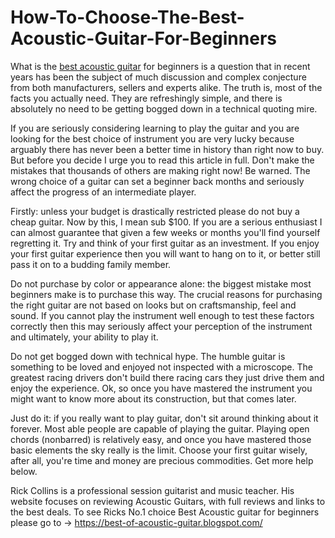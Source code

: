 # How-To-Choose-The-Best-Acoustic-Guitar-For-Beginners
<p>What is the&nbsp;<a class="external" href="https://best-of-acoustic-guitar.blogspot.com/2020/01/best-choice-products-38in-beginner.html" target="_blank" rel="noreferrer noopener">best acoustic guitar</a>&nbsp;for beginners is a question that in recent years has been the subject of much discussion and complex conjecture from both manufacturers, sellers and experts alike. The truth is, most of the facts you actually need. They are refreshingly simple, and there is absolutely no need to be getting bogged down in a technical quoting mire.</p>
<p>If you are seriously considering learning to play the guitar and you are looking for the best choice of instrument you are very lucky because arguably there has never been a better time in history than right now to buy. But before you decide I urge you to read this article in full. Don't make the mistakes that thousands of others are making right now! Be warned. The wrong choice of a guitar can set a beginner back months and seriously affect the progress of an intermediate player.</p>
<p>Firstly: unless your budget is drastically restricted please do not buy a cheap guitar. Now by this, I mean sub $100. If you are a serious enthusiast I can almost guarantee that given a few weeks or months you'll find yourself regretting it. Try and think of your first guitar as an investment. If you enjoy your first guitar experience then you will want to hang on to it, or better still pass it on to a budding family member.</p>
<p>Do not purchase by color or appearance alone: the biggest mistake most beginners make is to purchase this way. The crucial reasons for purchasing the right guitar are not based on looks but on craftsmanship, feel and sound. If you cannot play the instrument well enough to test these factors correctly then this may seriously affect your perception of the instrument and ultimately, your ability to play it.</p>
<p>Do not get bogged down with technical hype. The humble guitar is something to be loved and enjoyed not inspected with a microscope. The greatest racing drivers don't build there racing cars they just drive them and enjoy the experience. Ok, so once you have mastered the instrument you might want to know more about its construction, but that comes later.</p>
<p>Just do it: if you really want to play guitar, don't sit around thinking about it forever. Most able people are capable of playing the guitar. Playing open chords (nonbarred) is relatively easy, and once you have mastered those basic elements the sky really is the limit. Choose your first guitar wisely, after all, you're time and money are precious commodities. Get more help below.</p>
<p>Rick Collins is a professional session guitarist and music teacher. His website focuses on reviewing Acoustic Guitars, with full reviews and links to the best deals. To see Ricks No.1 choice Best Acoustic guitar for beginners please go to -&gt;&nbsp;<a class="external" href="https://best-of-acoustic-guitar.blogspot.com/" target="_blank" rel="noreferrer noopener">https://best-of-acoustic-guitar.blogspot.com/</a></p>

